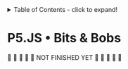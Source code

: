 <details>
<summary>Table of Contents - click to expand!</summary>

- using external libraries 
	- p5.play
	- https://github.com/zenozeng/p5.js-svg
- fullscreen
- export saving png, svg & video
	- save() & saveCanvas() 
	function keyPressed() {
	  if (key == 's' || key == 'S') saveCanvas(gd.timestamp(), 'png');
	} 
	- https://stubborncode.com/posts/how-to-export-images-and-animations-from-p5-js/
	- https://editor.p5js.org/doriclaudino/sketches/LgLw5UaBr 
	>> screenrecording is much easier
- multiple sketches
	http://joemckaystudio.com/multisketches/
  
</details>

# P5.JS • Bits & Bobs

🚧 🚧 🚧 🚧 🚧 NOT FINISHED YET 🚧 🚧 🚧 🚧 🚧

